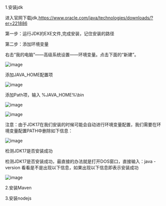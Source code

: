 1.安装jdk

进入官网下载jdk,https://www.oracle.com/java/technologies/downloads/?er=221886

第一步：运行JDK的EXE文件,完成安装，记住安装的路径

第二步：添加环境变量

  右击“我的电脑”——高级系统设置——环境变量。点击下面的“新建”。
  
  ![image](https://github.com/user-attachments/assets/471b62ba-ad48-412e-9e53-fe60565809b7)
  
  添加JAVA_HOME配置项
  
  ![image](https://github.com/user-attachments/assets/366c744d-3231-48a3-a0dc-72b2477fad32)

  添加Path项，输入  %JAVA_HOME%\bin

  ![image](https://github.com/user-attachments/assets/6227d725-46e3-44d4-a78d-6db5fb3b8d63)

  ![image](https://github.com/user-attachments/assets/21381059-5cc7-48e9-9b01-eadfffa34e06)

  注意：由于JDK17在我们安装的时候可能会自动进行环境变量配置，我们需要在环境变量配置PATH中删除如下信息：

  ![image](https://github.com/user-attachments/assets/7d15c9e0-83d5-4087-bcc7-5cf0f1220fc8)

  检测JDK17是否安装成功
  
  检测JDK17是否安装成功，最直接的办法就是打开DOS窗口，直接输入：java -version 看看是不是出现以下信息，如果出现以下信息即表示安装成功

  ![image](https://github.com/user-attachments/assets/412ac0bb-1d87-4f4e-a767-32abad907e4a)

2.安装Maven

3.安装nodejs

